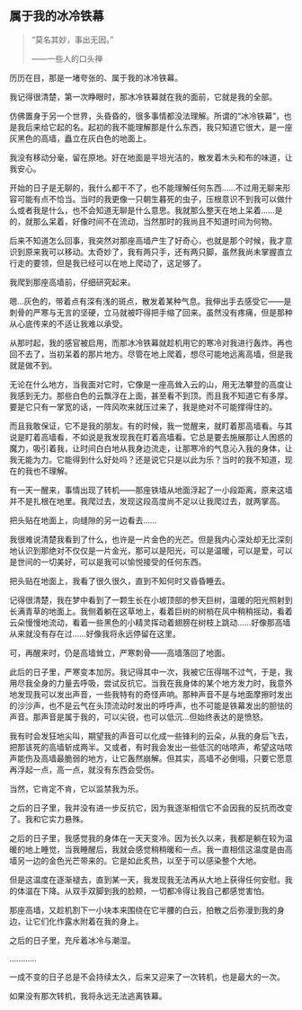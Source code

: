 ## 属于我的冰冷铁幕

> “莫名其妙，事出无因。”
>
> ——一些人的口头禅

历历在目，那是一堵夸张的、属于我的冰冷铁幕。

我记得很清楚，第一次睁眼时，那冰冷铁幕就在我的面前，它就是我的全部。

仿佛置身于另一个世界，头昏昏的，很多事情都没法理解。所谓的“冰冷铁幕”，也是我后来给它起的名。起初的我不能理解那是什么东西，我只知道它很大，是一座灰黑色的高墙，矗立在灰白色的地面上。

我没有移动分毫，留在原地。好在地面是平坦光洁的，散发着木头和布的味道，让我安心。

开始的日子是无聊的，我什么都干不了，也不能理解任何东西……不过用无聊来形容可能有点不恰当。当时的我更像一只朝生暮死的虫子，压根意识不到我可以做什么或者我是什么，也不会知道无聊是什么意思。我就那么整天在地上呆着……是的，就那么呆着，好像时间不在流动，当然那时的我尚且不知道时间为何物。

后来不知道怎么回事，我突然对那座高墙产生了好奇心，也就是那个时候，我才意识到原来我可以移动。太奇妙了，我有两只手，还有两只脚，虽然我尚未掌握直立行走的要领，但是我已经可以在地上爬动了，这足够了。

我爬到那座高墙前，仔细研究起来。

嗯…灰色的，带着点有深有浅的斑点，散发着某种气息。我伸出手去感受它——是刺骨的严寒与无言的坚硬，立马就被吓得把手缩了回来。虽然没有疼痛，但是那种从心底传来的不适让我难以承受。

从那时起，我的感官被启用，而那冰冷铁幕就趁机用它的寒冷对我进行轰炸。再也回不去了，当初呆着的那片地方。尽管在地上爬着，想尽可能地远离高墙，但是我就是做不到。

无论在什么地方，当我面对它时，它像是一座高耸入云的山，用无法攀登的高度让我感到无力。那些白色的云飘浮在上面，甚至看不到顶。而且我不知道它有多厚。要是它只有一掌宽的话，一阵风吹来就压过来了，我是绝对不可能撑得住的。

而且我敢保证，它不是我的朋友。有的时候，我一觉醒来，就盯着那高墙看。与其说是盯着高墙看，不如说是我发现我在盯着高墙看。它总是要去施展那让人困惑的魔力，吸引着我，让时间白白地从我身边流走，让那寒冷的气息沁入我的身体，让我无能为力。它能得到什么好处吗？还是说它只是以此为乐？当时的我不知道，现在的我也不理解。

有一天一醒来，事情出现了转机——那座铁墙从地面浮起了一小段距离，原来这墙并不是扎根在地里。我爬过去，发现这段高度尚不足以让我爬过去，就两掌高。

把头贴在地面上，向缝隙的另一边看去……

我很难说清楚我看到了什么，也许是一片金色的光芒。但是我内心深处却无比深刻地认识到那绝对不仅仅是一片金光，那可以是阳光，可以是温暖，可以是爱，可以是世间的一切美好，可以是我可以愉悦接受的任何东西。

把头贴在地面上，我看了很久很久，直到不知何时又昏昏睡去。

记得很清楚，我在梦中看到了一颗生长在小坡顶部的参天巨树，温暖的阳光照射到长满青草的地面上。我侧着躺在这草地上，看着巨树的树梢在风中稍稍摇动，看着云朵慢慢地流动，看着一些黑色的小精灵挥动着翅膀在树枝上跳动……好像那高墙从来就没有存在过……好像我将永远停留在这里。

可，再醒来时，仍是高墙耸立，严寒刺骨——高墙落回了地面。

此后的日子里，严寒变本加厉。我记得其中一次，我被它压得喘不过气，于是，我用尽我全身的力量去呼吸，尝试反抗它。当我在我身体的某个地方发力时，我意外地发现我可以发出声音，一些我特有的奇怪声响。那种声音不是与地面摩擦时发出的沙沙声，也不是云气在头顶流动时发出的呼呼声，也不可能是铁幕发出的胆怯的声音。那声音是属于我的，可以尖锐，也可以低沉…但始终表达的是愤怒。

我有时会发狂地尖叫，期望我的声音可以化成一些锋利的云朵，从我的身后飞去，把那该死的高墙斩成两半。又或者，有时我会发出一些低沉的咕哝声，希望这咕哝声能伤及高墙最脆弱的地方，让它轰然崩解。但其实，高墙不必倒塌，只要它愿意再浮起一点，高一点，就没有东西会受伤。

当然，它肯定不肯，它以监禁我为乐。

之后的日子里，我并没有进一步反抗它，因为我逐渐相信它不会因我的反抗而改变了。我和它实力悬殊。

之后的日子里，我感觉我的身体在一天天变冷。因为长久以来，我都是躺在较为温暖的地上睡觉，当我睡醒后，我就会感觉稍稍暖和一点。我一直相信这温度是由高墙另一边的金色光芒带来的。它是如此炙热，以至于可以感染整个大地。

但是这温度在逐渐褪去，直到某一天，我发现我无法再从大地上获得任何安慰。我的体温在下降。从双手双脚到我的脸颊，一切都冷得让我自己都感觉害怕。

那座高墙，又趁机割下一小块本来围绕在它半腰的白云，拍散之后弥漫到我的身边，让它们化作露水附着在我的身上。

之后的日子里，充斥着冰冷与潮湿。

…………

一成不变的日子总是不会持续太久，后来又迎来了一次转机，也是最大的一次。

如果没有那次转机，我将永远无法逃离铁幕。
